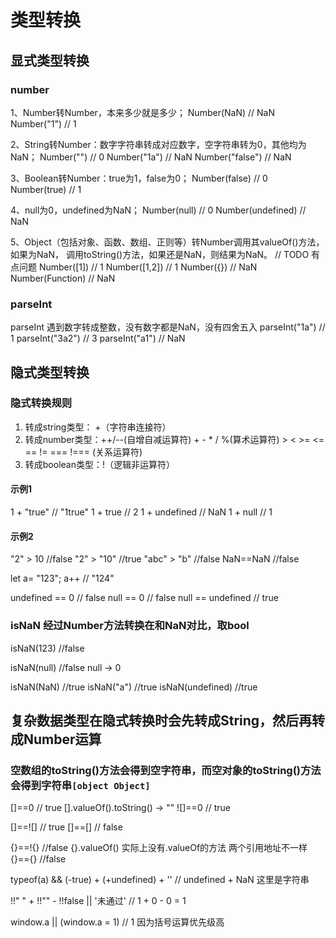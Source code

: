 # 类型转换

## 显式类型转换
### number

1、Number转Number，本来多少就是多少；
Number(NaN) // NaN
Number("1") // 1

2、String转Number：数字字符串转成对应数字，空字符串转为0，其他均为NaN；
Number("") // 0
Number("1a") // NaN
Number("false") // NaN

3、Boolean转Number：true为1，false为0；
Number(false) // 0
Number(true) // 1

4、null为0，undefined为NaN；
Number(null) // 0
Number(undefined) // NaN

5、Object（包括对象、函数、数组、正则等）转Number调用其valueOf()方法，如果为NaN，
调用toString()方法，如果还是NaN，则结果为NaN。 // TODO 有点问题
Number([1]) // 1
Number([1,2]) // 1
Number({}) // NaN
Number(Function) // NaN


### parseInt
parseInt 遇到数字转成整数，没有数字都是NaN，没有四舍五入
parseInt("1a") // 1
parseInt("3a2") // 3
parseInt("a1") // NaN 


## 隐式类型转换

### 隐式转换规则
1. 转成string类型： +（字符串连接符）
2. 转成number类型：++/--(自增自减运算符) + - * / %(算术运算符) > < >= <= == != === !=== (关系运算符)
3. 转成boolean类型：!（逻辑非运算符）

#### 示例1
1 + "true" // "1true"
1 + true // 2
1 + undefined // NaN
1 + null // 1

#### 示例2
"2" > 10 //false
"2" > "10" //true
"abc" > "b" //false
NaN==NaN //false

let a= "123"; 
a++ // "124"

undefined == 0 // false
null == 0 // false
null == undefined // true

### isNaN 经过Number方法转换在和NaN对比，取bool

isNaN(123) //false

isNaN(null) //false null -> 0

isNaN(NaN) //true
isNaN("a") //true
isNaN(undefined) //true

## 复杂数据类型在隐式转换时会先转成String，然后再转成Number运算
### 空数组的toString()方法会得到空字符串，而空对象的toString()方法会得到字符串`[object Object]`

[]==0 // true   [].valueOf().toString() -> ""
![]==0 // true

[]==![] // true
[]==[] // false

{}==!{} //false {}.valueOf() 实际上没有.valueOf的方法 两个引用地址不一样
{}=={} //false 


typeof(a) && (-true) + (+undefined) + '' //  undefined + NaN 这里是字符串

!!" " + !!"" - !!false || '未通过' // 1 + 0 - 0 = 1

window.a || (window.a = 1) // 1 因为括号运算优先级高